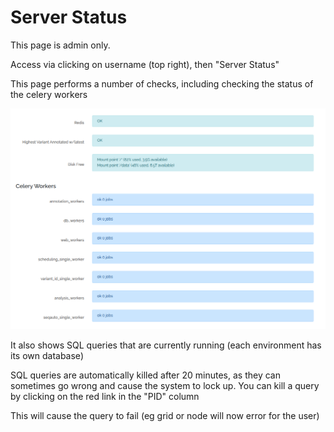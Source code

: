 # Server Status

This page is admin only.

Access via clicking on username  (top right), then "Server Status"

This page performs a number of checks, including checking the status of the celery workers

![](../images/server_status.png "Server Status")

It also shows SQL queries that are currently running (each environment has its own database)

SQL queries are automatically killed after 20 minutes, as they can sometimes go wrong and cause the system to lock up. You can kill a query by clicking on the red link in the "PID" column

This will cause the query to fail (eg grid or node will now error for the user)